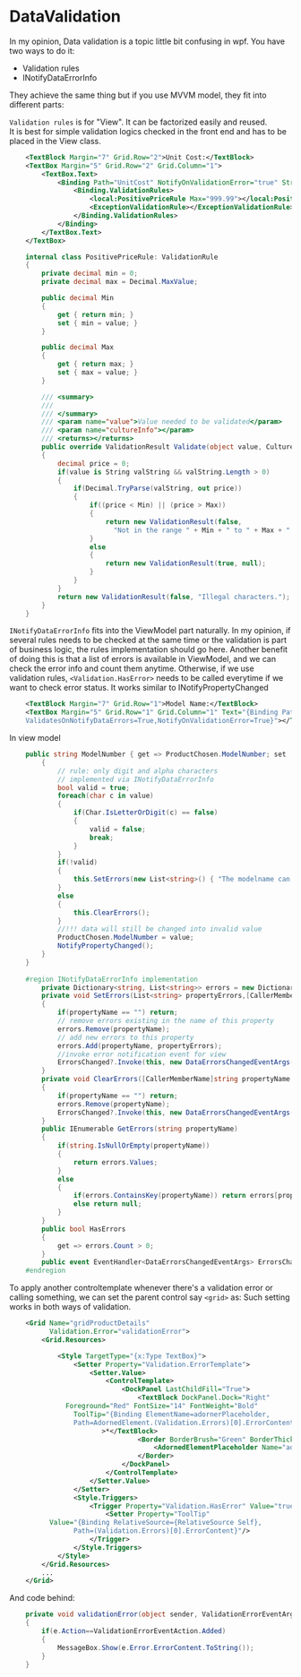 # DataValidation
In my opinion, Data validation is a topic little bit confusing in wpf.
You have two ways to do it:
* Validation rules
* INotifyDataErrorInfo

They achieve the same thing but if you use MVVM model, they fit into different parts:

`Validation rules` is for "View". It can be factorized easily and reused.\
It is best for simple validation logics checked in the front end and has to be placed in the View class.
```xml
	<TextBlock Margin="7" Grid.Row="2">Unit Cost:</TextBlock>
	<TextBox Margin="5" Grid.Row="2" Grid.Column="1">
		<TextBox.Text>
			<Binding Path="UnitCost" NotifyOnValidationError="true" StringFormat="{}{0:C}">
				<Binding.ValidationRules>
					<local:PositivePriceRule Max="999.99"></local:PositivePriceRule>
					<ExceptionValidationRule></ExceptionValidationRule>
				</Binding.ValidationRules>
			</Binding>
		</TextBox.Text>
	</TextBox>
```
``` c#
	internal class PositivePriceRule: ValidationRule
	{
        private decimal min = 0;
        private decimal max = Decimal.MaxValue;

        public decimal Min
        {
            get { return min; }
            set { min = value; }
        }

        public decimal Max
        {
            get { return max; }
            set { max = value; }
        }

        /// <summary>
        /// 
        /// </summary>
        /// <param name="value">Value needed to be validated</param>
        /// <param name="cultureInfo"></param>
        /// <returns></returns>
        public override ValidationResult Validate(object value, CultureInfo cultureInfo)
        {
            decimal price = 0;
            if(value is String valString && valString.Length > 0)
            {
                if(Decimal.TryParse(valString, out price))
                {
                    if((price < Min) || (price > Max))
                    {
                        return new ValidationResult(false,
                          "Not in the range " + Min + " to " + Max + ".");
                    }
                    else
                    {
                        return new ValidationResult(true, null);
                    }
                }
            }
            return new ValidationResult(false, "Illegal characters.");
        }
    }
```
`INotifyDataErrorInfo` fits into the ViewModel part naturally. 
In my opinion, if several rules needs to be checked at the same time or the validation is part of business logic, the rules implementation should go here.
Another benefit of doing this is that a list of errors is available in ViewModel, and we can check the error info and count them anytime. Otherwise, if we use validation rules, `<Validation.HasError>` needs to be called everytime if we want to check error status.
It works similar to INotifyPropertyChanged
```xml
	<TextBlock Margin="7" Grid.Row="1">Model Name:</TextBlock>
	<TextBox Margin="5" Grid.Row="1" Grid.Column="1" Text="{Binding Path=ModelName, 
	ValidatesOnNotifyDataErrors=True,NotifyOnValidationError=True}"></TextBox>
```
In view model
``` c#
	public string ModelNumber { get => ProductChosen.ModelNumber; set
		{
			// rule: only digit and alpha characters
			// implemented via INotifyDataErrorInfo
			bool valid = true;
			foreach(char c in value)
			{
				if(Char.IsLetterOrDigit(c) == false)
				{
					valid = false;
					break;
				}
			}
			if(!valid)
			{
				this.SetErrors(new List<string>() { "The modelname can only contain digit and alpha numbers" });
			}
			else
			{
				this.ClearErrors();
			}
			//!!! data will still be changed into invalid value
			ProductChosen.ModelNumber = value;
			NotifyPropertyChanged();
		}
	}
	
	#region INotifyDataErrorInfo implementation
		private Dictionary<string, List<string>> errors = new Dictionary<string, List<string>>();
		private void SetErrors(List<string> propertyErrors,[CallerMemberName]string propertyName="")
		{
			if(propertyName == "") return;
			// remove errors existing in the name of this property
			errors.Remove(propertyName);
			// add new errors to this property 
			errors.Add(propertyName, propertyErrors);
			//invoke error notification event for view
			ErrorsChanged?.Invoke(this, new DataErrorsChangedEventArgs(propertyName));
		}
		private void ClearErrors([CallerMemberName]string propertyName = "")
		{
			if(propertyName == "") return;
			errors.Remove(propertyName);
			ErrorsChanged?.Invoke(this, new DataErrorsChangedEventArgs(propertyName));
		}
		public IEnumerable GetErrors(string propertyName)
		{
			if(string.IsNullOrEmpty(propertyName))
			{
				return errors.Values;
			}
			else
			{
				if(errors.ContainsKey(propertyName)) return errors[propertyName];
				else return null;
			}
		}
		public bool HasErrors
		{
			get => errors.Count > 0;
		}
		public event EventHandler<DataErrorsChangedEventArgs> ErrorsChanged;
	#endregion
```
To apply another controltemplate whenever there's a validation error or calling something, we can set the parent control say `<grid>` as:
Such setting works in both ways of validation.
```xml
	<Grid Name="gridProductDetails"
		  Validation.Error="validationError">
		<Grid.Resources>

			<Style TargetType="{x:Type TextBox}">
				<Setter Property="Validation.ErrorTemplate">
					<Setter.Value>
						<ControlTemplate>
							<DockPanel LastChildFill="True">
								<TextBlock DockPanel.Dock="Right"
			  Foreground="Red" FontSize="14" FontWeight="Bold"
				ToolTip="{Binding ElementName=adornerPlaceholder,
				Path=AdornedElement.(Validation.Errors)[0].ErrorContent}"
					   >*</TextBlock>
								<Border BorderBrush="Green" BorderThickness="1">
									<AdornedElementPlaceholder Name="adornerPlaceholder"></AdornedElementPlaceholder>
								</Border>
							</DockPanel>
						</ControlTemplate>
					</Setter.Value>
				</Setter>
				<Style.Triggers>
					<Trigger Property="Validation.HasError" Value="true">
						<Setter Property="ToolTip"
		  Value="{Binding RelativeSource={RelativeSource Self},
				Path=(Validation.Errors)[0].ErrorContent}"/>
					</Trigger>
				</Style.Triggers>
			</Style>
		</Grid.Resources>
		...
	</Grid>
```
And code behind:
```c#
	private void validationError(object sender, ValidationErrorEventArgs e)
	{
		if(e.Action==ValidationErrorEventAction.Added)
		{
			MessageBox.Show(e.Error.ErrorContent.ToString());
		}
	}
```